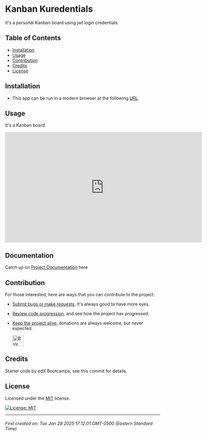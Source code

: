 # Kanban Kuredentials

It's a personal Kanban board using jwt login credentials



## Table of Contents

- [Installation](#installation)
- [Usage](#usage)
- [Contribution](#contribution)
- [Credits](#credits)
- [License](#license)





## Installation

* This app can be run in a modern browser at the following [URL](https://).





## Usage

It's a Kanban board
<iframe title="vimeo-player" src="https://player.vimeo.com/video/1035076639?h=01f084c303" width="640" height="360" frameborder="0" allowfullscreen></iframe>




## Documentation

Catch up on [Project Documentation](https://github.com/artoftheniles/kanban-kuredentials/wiki) here




## Contribution

For those interested, here are ways that you can contribute to the project:

* [Submit bugs or make requests](https://github.com/artoftheniles/kanban-kuredentials/issues), It's always good to have more eyes.
* [Review code progression](https://github.com/artoftheniles/kanban-kuredentials/pulls), and see how the project has progressed.
* [Keep the project alive](https://ko-fi.com/artoftheniles#), donations are always welcome, but never expected.

    <a href='https://ko-fi.com/V7V116V0Z9' target='_blank'><img height='36' style='border:0px;height:36px;' src='https://storage.ko-fi.com/cdn/kofi6.png?v=6' border='0' alt='Buy Me a Coffee at ko-fi.com' /></a>




## Credits

Starter code by edX Bootcamps, see this commit for details.




## License

Licensed under the [MIT](LICENSE.txt) license. 

[![License: MIT](https://img.shields.io/badge/License-MIT-yellow.svg)](https://opensource.org/licenses/MIT)

---

###### First created on: Tue Jan 28 2025 17:12:01 GMT-0500 (Eastern Standard Time)
